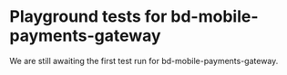 # Playground tests for bd-mobile-payments-gateway
We are still awaiting the first test run for bd-mobile-payments-gateway.
